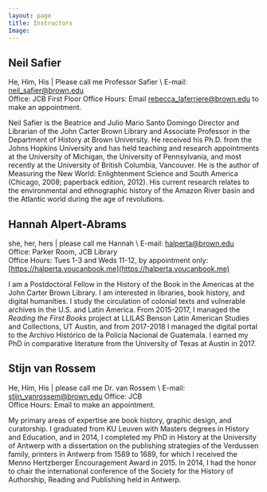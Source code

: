```yaml
---
layout: page
title: Instructors
Image:
---
```


## Neil Safier
He, Him, His | Please call me Professor Safier \\
E-mail: neil_safier@brown.edu   
Office: JCB First Floor
Office Hours: Email rebecca_laferriere@brown.edu to make an appointment.

Neil Safier is the Beatrice and Julio Mario Santo Domingo Director and Librarian of the John Carter Brown Library and Associate Professor in the Department of History at Brown University. He received his Ph.D. from the Johns Hopkins University and has held teaching and research appointments at the University of Michigan, the University of Pennsylvania, and most recently at the University of British Columbia, Vancouver. He is the author of Measuring the New World: Enlightenment Science and South America (Chicago, 2008; paperback edition, 2012). His current research relates to the environmental and ethnographic history of the Amazon River basin and the Atlantic world during the age of revolutions. 

## Hannah Alpert-Abrams 
she, her, hers | please call me Hannah \\
E-mail: halperta@brown.edu  
Office: Parker Room, JCB Library    
Office Hours: Tues 1-3 and Weds 11-12, by appointment only: [https://halperta.youcanbook.me](https://halperta.youcanbook.me)  

I am a Postdoctoral Fellow in the History of the Book in the Americas at the John Carter Brown Library. I am interested in libraries, book history, and digital humanities. I study the circulation of colonial texts and vulnerable archives in the U.S. and Latin America. From 2015-2017, I managed the *Reading the First Books* project at LLILAS Benson Latin American Studies and Collections, UT Austin, and from 2017-2018 I managed the digital portal to the Archivo Histórico de la Policía Nacional de Guatemala. I earned my PhD in comparative literature from the University of Texas at Austin in 2017. 

## Stijn van Rossem
He, Him, His | please call me Dr. van Rossem \\
E-mail: stijn_vanrossem@brown.edu 
Office: JCB  
Office Hours: Email to make an appointment.  

My primary areas of expertise are book history, graphic design, and curatorship. I graduated from KU Leuven with Masters degrees in History and Education, and in 2014, I completed my PhD in History at the University of Antwerp with a dissertation on the publishing strategies of the Verdussen family, printers in Antwerp from 1589 to 1689, for which I received the Menno Hertzberger Encouragement Award in 2015. In 2014, I had the honor to chair the international conference of the Society for the History of Authorship, Reading and Publishing held in Antwerp.